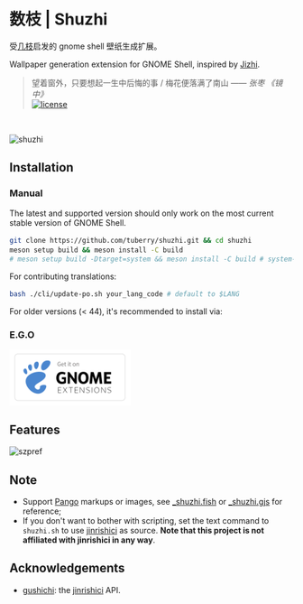 # 数枝 | Shuzhi

受[几枝](https://github.com/unicar9/jizhi)启发的 gnome shell 壁纸生成扩展。

Wallpaper generation extension for GNOME Shell, inspired by [Jizhi](https://github.com/unicar9/jizhi).

>望着窗外，只要想起一生中后悔的事 / 梅花便落满了南山 —— *张枣 《镜中》*<br>
[![license]](/LICENSE)
<br>

![shuzhi](https://user-images.githubusercontent.com/17917040/108039729-7453cc00-7077-11eb-9d91-4beebcef9e97.png)

## Installation

### Manual

The latest and supported version should only work on the most current stable version of GNOME Shell.

```bash
git clone https://github.com/tuberry/shuzhi.git && cd shuzhi
meson setup build && meson install -C build
# meson setup build -Dtarget=system && meson install -C build # system-wide, default --prefix=/usr/local
```

For contributing translations:

```bash
bash ./cli/update-po.sh your_lang_code # default to $LANG
```

For older versions (< 44), it's recommended to install via:

### E.G.O

[<img src="https://raw.githubusercontent.com/andyholmes/gnome-shell-extensions-badge/master/get-it-on-ego.svg?sanitize=true" alt="Get it on GNOME Extensions" height="100" align="middle">][EGO]

## Features

![szpref](https://user-images.githubusercontent.com/17917040/155916819-c07054a9-78a4-4ca1-9f39-31f4c85e4256.png)


## Note

* Support [Pango](https://docs.gtk.org/Pango/pango_markup.html) markups or images, see [_shuzhi.fish](/cli/_shuzhi.fish) or [_shuzhi.gjs](/_cli/shuzhi.gjs) for reference;
* If you don't want to bother with scripting, set the text command to `shuzhi.sh` to use [jinrishici] as source. **Note that this project is not affiliated with jinrishici in any way**.

## Acknowledgements

* [gushichi](https://github.com/xenv/gushici): the [jinrishici] API.

[jinrishici]:https://www.jinrishici.com/
[license]:https://img.shields.io/badge/license-GPLv3-green.svg
[EGO]:https://extensions.gnome.org/extension/3985/shu-zhi/
